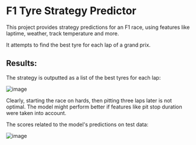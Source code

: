 # F1 Tyre Strategy Predictor 

This project provides strategy predictions for an F1 race, using features like laptime, weather, track temperature and more. 

It attempts to find the best tyre for each lap of a grand prix. 

## Results: 

The strategy is outputted as a list of the best tyres for each lap:

![image](https://github.com/user-attachments/assets/cc56271a-5e44-4728-a7ed-933318c10e96)

Clearly, starting the race on hards, then pitting three laps later is not optimal. The model might perform better if features like pit stop duration were taken into account.

The scores related to the model's predictions on test data:

![image](https://github.com/user-attachments/assets/9aa058b7-b67f-4bbf-b4d9-b7c0b2295019)
